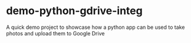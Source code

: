# demo-python-gdrive-integ
A quick demo project to showcase how a python app can be used to take photos and upload them to Google Drive
